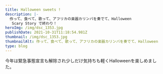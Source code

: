 ```yaml
---
title: Halloween sweets !　
description: |-
  作って、食べて、歌って、アフリカの楽器カリンバを奏でて、Halloween
   Scary Story で終わり！
heroImg: /img/dsc_1353.jpg
publishDate: 2021-10-31T11:18:54.981Z
thumbnail: /img/dsc_1353.jpg
thumbnailAlt: 作って、食べて、歌って、アフリカの楽器カリンバを奏でて、Halloween  Scary Story で終わり！
type: blog
---
```

今年は緊急事態宣言も解除され少しだけ気持ちも軽くHalloweenを楽しめました。